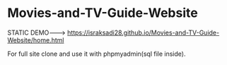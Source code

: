 # Movies-and-TV-Guide-Website
STATIC DEMO---> https://israksadi28.github.io/Movies-and-TV-Guide-Website/home.html

For full site clone and use it with phpmyadmin(sql file inside).
